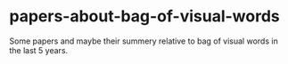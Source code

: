 # papers-about-bag-of-visual-words
Some papers and maybe their summery relative to bag of visual words in the last 5 years.
